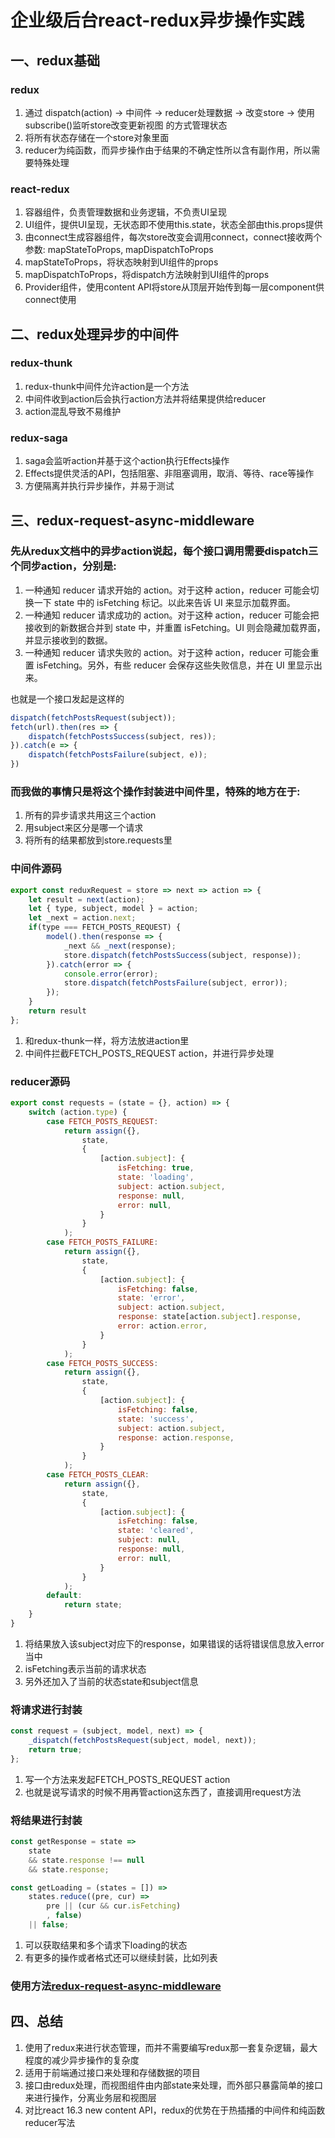 # 企业级后台react-redux异步操作实践

## 一、redux基础

### redux
1. 通过 dispatch(action) -> 中间件 -> reducer处理数据 -> 改变store -> 使用subscribe()监听store改变更新视图 的方式管理状态
2. 将所有状态存储在一个store对象里面
3. reducer为纯函数，而异步操作由于结果的不确定性所以含有副作用，所以需要特殊处理

### react-redux
1. 容器组件，负责管理数据和业务逻辑，不负责UI呈现
2. UI组件，提供UI呈现，无状态即不使用this.state，状态全部由this.props提供
3. 由connect生成容器组件，每次store改变会调用connect，connect接收两个参数: mapStateToProps, mapDispatchToProps
4. mapStateToProps，将状态映射到UI组件的props
5. mapDispatchToProps，将dispatch方法映射到UI组件的props
6. Provider组件，使用content API将store从顶层开始传到每一层component供connect使用

## 二、redux处理异步的中间件

### redux-thunk
1. redux-thunk中间件允许action是一个方法
2. 中间件收到action后会执行action方法并将结果提供给reducer
3. action混乱导致不易维护

### redux-saga
1. saga会监听action并基于这个action执行Effects操作
2. Effects提供灵活的API，包括阻塞、非阻塞调用，取消、等待、race等操作
3. 方便隔离并执行异步操作，并易于测试

## 三、redux-request-async-middleware

### 先从redux文档中的异步action说起，每个接口调用需要dispatch三个同步action，分别是:
1. 一种通知 reducer 请求开始的 action。对于这种 action，reducer 可能会切换一下 state 中的 isFetching 标记。以此来告诉 UI 来显示加载界面。
2. 一种通知 reducer 请求成功的 action。对于这种 action，reducer 可能会把接收到的新数据合并到 state 中，并重置 isFetching。UI 则会隐藏加载界面，并显示接收到的数据。
3. 一种通知 reducer 请求失败的 action。对于这种 action，reducer 可能会重置 isFetching。另外，有些 reducer 会保存这些失败信息，并在 UI 里显示出来。

也就是一个接口发起是这样的

```javascript
dispatch(fetchPostsRequest(subject));
fetch(url).then(res => {
    dispatch(fetchPostsSuccess(subject, res));
}).catch(e => {
    dispatch(fetchPostsFailure(subject, e));
})
```

### 而我做的事情只是将这个操作封装进中间件里，特殊的地方在于:
1. 所有的异步请求共用这三个action
2. 用subject来区分是哪一个请求
3. 将所有的结果都放到store.requests里

### 中间件源码

```javascript
export const reduxRequest = store => next => action => {
    let result = next(action);
    let { type, subject, model } = action;
    let _next = action.next;
    if(type === FETCH_POSTS_REQUEST) {
        model().then(response => {
            _next && _next(response);
            store.dispatch(fetchPostsSuccess(subject, response));
        }).catch(error => {
            console.error(error);
            store.dispatch(fetchPostsFailure(subject, error));
        });
    }
    return result
};
```

1. 和redux-thunk一样，将方法放进action里
2. 中间件拦截FETCH_POSTS_REQUEST action，并进行异步处理

### reducer源码

```javascript
export const requests = (state = {}, action) => {
    switch (action.type) {
        case FETCH_POSTS_REQUEST:
            return assign({},
                state,
                {
                    [action.subject]: {
                        isFetching: true,
                        state: 'loading',
                        subject: action.subject,
                        response: null,
                        error: null,
                    }
                }
            );
        case FETCH_POSTS_FAILURE:
            return assign({},
                state,
                {
                    [action.subject]: {
                        isFetching: false,
                        state: 'error',
                        subject: action.subject,
                        response: state[action.subject].response,
                        error: action.error,
                    }
                }
            );
        case FETCH_POSTS_SUCCESS:
            return assign({},
                state,
                {
                    [action.subject]: {
                        isFetching: false,
                        state: 'success',
                        subject: action.subject,
                        response: action.response,
                    }
                }
            );
        case FETCH_POSTS_CLEAR:
            return assign({},
                state,
                {
                    [action.subject]: {
                        isFetching: false,
                        state: 'cleared',
                        subject: null,
                        response: null,
                        error: null,
                    }
                }
            );
        default:
            return state;
    }
}
```

1. 将结果放入该subject对应下的response，如果错误的话将错误信息放入error当中
2. isFetching表示当前的请求状态
3. 另外还加入了当前的状态state和subject信息

### 将请求进行封装

```javascript
const request = (subject, model, next) => {
    _dispatch(fetchPostsRequest(subject, model, next));
    return true;
};
```

1. 写一个方法来发起FETCH_POSTS_REQUEST action
2. 也就是说写请求的时候不用再管action这东西了，直接调用request方法

### 将结果进行封装

```javascript
const getResponse = state =>
    state
    && state.response !== null
    && state.response;

const getLoading = (states = []) =>
    states.reduce((pre, cur) =>
        pre || (cur && cur.isFetching)
        , false)
    || false;
```

1. 可以获取结果和多个请求下loading的状态
2. 有更多的操作或者格式还可以继续封装，比如列表

### 使用方法[redux-request-async-middleware](https://github.com/yjy5264/redux-request-async-middleware)

## 四、总结

1. 使用了redux来进行状态管理，而并不需要编写redux那一套复杂逻辑，最大程度的减少异步操作的复杂度
2. 适用于前端通过接口来处理和存储数据的项目
3. 接口由redux处理，而视图组件由内部state来处理，而外部只暴露简单的接口来进行操作，分离业务层和视图层
4. 对比react 16.3 new content API，redux的优势在于热插播的中间件和纯函数reducer写法
